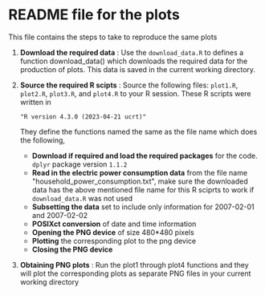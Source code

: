 # README file for the plots

This file contains the steps to take to reproduce the same plots

1.  **Download the required data** : Use the `download_data.R` to defines a function download_data() which downloads the required data for the production of plots. This data is saved in the current working directory.

2.  **Source the required R scipts** : Source the following files: `plot1.R`, `plot2.R`, `plot3.R`, and `plot4.R` to your R session. These R scripts were written in

    ```         
    "R version 4.3.0 (2023-04-21 ucrt)"
    ```

    They define the functions named the same as the file name which does the following,

    -   **Download if required and load the required packages** for the code. `dplyr` package version `1.1.2`
    -   **Read in the electric power consumption data** from the file name "household_power_consumption.txt", make sure the downloaded data has the above mentioned file name for this R sciprts to work if `download_data.R` was not used
    -   **Subsetting the data** set to include only information for 2007-02-01 and 2007-02-02
    -   **POSIXct conversion** of date and time information
    -   **Opening the PNG device** of size 480\*480 pixels
    -   **Plotting** the corresponding plot to the png device
    -   **Closing the PNG device**

3.  **Obtaining PNG plots** : Run the plot1 through plot4 functions and they will plot the corresponding plots as separate PNG files in your current working directory
